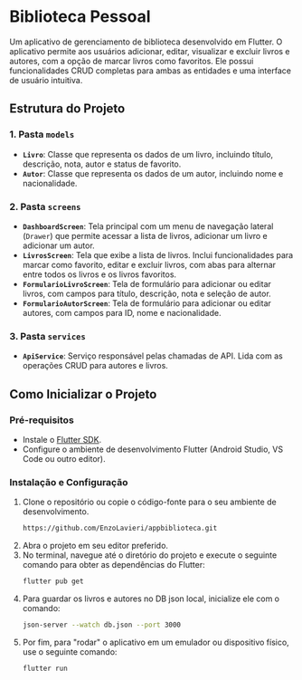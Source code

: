 # Biblioteca Pessoal

Um aplicativo de gerenciamento de biblioteca desenvolvido em Flutter. O aplicativo permite aos usuários adicionar, editar, visualizar e excluir livros e autores, com a opção de marcar livros como favoritos. Ele possui funcionalidades CRUD completas para ambas as entidades e uma interface de usuário intuitiva.

## Estrutura do Projeto

### 1. Pasta `models`
- **`Livro`**: Classe que representa os dados de um livro, incluindo título, descrição, nota, autor e status de favorito.
- **`Autor`**: Classe que representa os dados de um autor, incluindo nome e nacionalidade.

### 2. Pasta `screens`
- **`DashboardScreen`**: Tela principal com um menu de navegação lateral (`Drawer`) que permite acessar a lista de livros, adicionar um livro e adicionar um autor.
- **`LivrosScreen`**: Tela que exibe a lista de livros. Inclui funcionalidades para marcar como favorito, editar e excluir livros, com abas para alternar entre todos os livros e os livros favoritos.
- **`FormularioLivroScreen`**: Tela de formulário para adicionar ou editar livros, com campos para título, descrição, nota e seleção de autor.
- **`FormularioAutorScreen`**: Tela de formulário para adicionar ou editar autores, com campos para ID, nome e nacionalidade.

### 3. Pasta `services`
- **`ApiService`**: Serviço responsável pelas chamadas de API. Lida com as operações CRUD para autores e livros.

## Como Inicializar o Projeto

### Pré-requisitos
- Instale o [Flutter SDK](https://flutter.dev/docs/get-started/install).
- Configure o ambiente de desenvolvimento Flutter (Android Studio, VS Code ou outro editor).

### Instalação e Configuração
1. Clone o repositório ou copie o código-fonte para o seu ambiente de desenvolvimento.
    ```bash
   https://github.com/EnzoLavieri/appbiblioteca.git
2. Abra o projeto em seu editor preferido.
3. No terminal, navegue até o diretório do projeto e execute o seguinte comando para obter as dependências do Flutter:
   ```bash
   flutter pub get
4. Para guardar os livros e autores no DB json local, inicialize ele com o comando:
      ```bash
   json-server --watch db.json --port 3000
5. Por fim, para "rodar" o aplicativo em um emulador ou dispositivo físico, use o seguinte comando:
      ```bash
   flutter run
